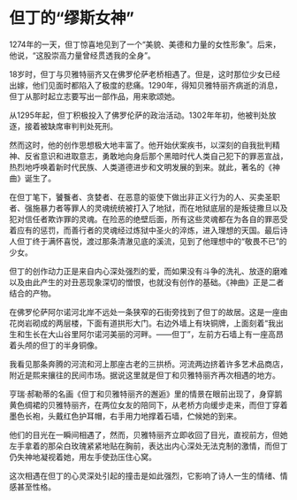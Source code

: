 # 但丁的“缪斯女神”

1274年的一天，但丁惊喜地见到了一个“美貌、美德和力量的女性形象”。后来，他说，“这股崇高力量曾经贯透我的全身”。

18岁时，但丁与贝雅特丽齐又在佛罗伦萨老桥相遇了。但是，这时那位少女已经出嫁，他们见面时都陷入了极度的悲痛。1290年，得知贝雅特丽齐病逝的消息，但丁从那时起立志要写出一部作品，用来歌颂她。

从1295年起，但丁积极投入了佛罗伦萨的政治活动。1302年年初，他被判处放逐，接着被缺席审判判处死刑。

然而这时，他的创作思想极大地丰富了。他开始伏案疾书，以深刻的自我批判精神、反省意识和进取意志，勇敢地向身后那个黑暗时代人类自己犯下的罪恶宣战，热烈地呼唤着新时代民族、人类道德进步和文明发展的到来。就此，著名的《神曲》诞生了。

在但丁笔下，饕餮者、贪婪者、在恶意的驱使下做出非正义行为的人、买卖圣职者、强施暴力者等罪人的灵魂统统被打入了地狱，而在地狱底层的是叛徒撒旦以及犯对信任者欺诈罪的灵魂。在险恶的绝壁后面，所有这些灵魂都在为各自的罪恶受着应有的惩罚，而善行者的灵魂经过炼狱中圣火的淬炼，进入理想的天国。最后诗人但丁终于满怀喜悦，渡过那条清澈见底的溪流，见到了他理想中的“敬畏不已”的少女。

但丁的创作动力正是来自内心深处强烈的爱，而如果没有斗争的洗礼、放逐的磨难以及由此产生的对丑恶现象深切的憎恨，也就没有创作的基础。《神曲》正是二者结合的产物。

在佛罗伦萨阿尔诺河北岸不远处一条狭窄的石街旁找到了但丁的故居。这是一座由花岗岩砌成的两层楼，下面有道拱形大门。右边外墙上有块铜牌，上面刻着“我出生和生长在大山谷里阿尔诺河美丽的河畔。——但丁”，左前方石墙上有一座高昂着头颅的但丁的半身铜像。

我看见那条奔腾的河流和河上那座古老的三拱桥。河流两边挤着许多艺术品商店，附近是熙来攘往的民间市场。据说这里就是但丁和贝雅特丽齐再次相遇的地方。

亨瑞·郝勒蒂的名画《但丁和贝雅特丽齐的邂逅》里的情景在眼前出现了，身穿鹅黄色绸裙的贝雅特丽齐，在两位女友的陪同下，从老桥方向缓步走来，而但丁穿着墨色长袍，头戴红色护耳帽，右手用力地撑着石墙，伫候她的到来。

他们的目光在一瞬间相遇了，然而，贝雅特丽齐立即收回了目光，直视前方，但她左手拿着的那朵白玫瑰紧紧地贴在胸前，表达出内心深处无法克制的激情，而但丁仍失神地凝视着她，用左手使劲压住心窝。

这次相遇在但丁的心灵深处引起的撞击是如此强烈，它影响了诗人一生的情绪、情感甚至性格。
